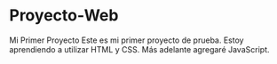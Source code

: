 # Proyecto-Web
Mi Primer Proyecto
Este es mi primer proyecto de prueba. Estoy aprendiendo a utilizar HTML y CSS.
Más adelante agregaré JavaScript.
